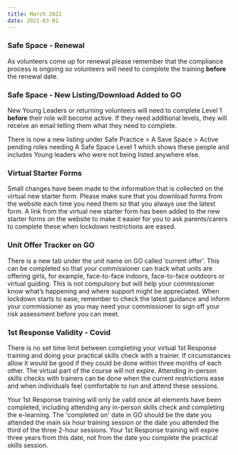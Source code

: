 ```yaml
---
title: March 2021
date: 2021-03-01
---
```

### Safe Space - Renewal
As volunteers come up for renewal please remember that the compliance process is ongoing so volunteers will need to complete the training <strong>before</strong> the renewal date.

### Safe Space - New Listing/Download Added to GO
New Young Leaders or returning volunteers will need to complete Level 1 <strong>before</strong> their role will become active. If they need additional levels, they will receive an email telling them what they need to complete.

There is now a new listing under Safe Practice &gt; A Save Space &gt; Active pending roles needing A Safe Space Level 1 which shows these people and includes Young leaders who were not being listed anywhere else.

### Virtual Starter Forms
Small changes have been made to the information that is collected on the virtual new starter form. Please make sure that you download forms from the website each time you need them so that you always use the latest form. A link from the virtual new starter form has been added to the new starter forms on the website to make it easier for you to ask parents/carers to complete these when lockdown restrictions are eased.

### Unit Offer Tracker on GO
There is a new tab under the unit name on GO called ‘current offer’. This can be completed so that your commissioner can track what units are offering girls, for example, face-to-face indoors, face-to-face outdoors or virtual guiding. This is not compulsory but will help your commissioner know what’s happening and where support might be appreciated. When lockdown starts to ease, remember to check the latest guidance and inform your commissioner as you may need your commissioner to sign off your risk assessment before you can meet.

### 1st Response Validity - Covid
There is no set time limit between completing your virtual 1st Response training and doing your practical skills check with a trainer. If circumstances allow it would be good if they could be done within three months of each other. The virtual part of the course will not expire. Attending in-person skills checks with trainers can be done when the current restrictions ease and when individuals feel comfortable to run and attend these sessions.

Your 1st Response training will only be valid once all elements have been completed, including attending any in-person skills check and completing the e-learning. The 'completed on' date in GO should be the date you attended the main six hour training session or the date you attended the third of the three 2-hour sessions. Your 1st Response training will expire three years from this date, not from the date you complete the practical skills session.